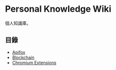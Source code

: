 # Personal Knowledge Wiki

個人知識庫。

## 目錄

* [Apifox](/Apifox)
* [Blockchain](/Blockchain)
* [Chromium Extensions](/Chromium-Extensions)
